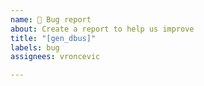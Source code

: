```yaml
---
name: 🐛 Bug report
about: Create a report to help us improve
title: "[gen_dbus]"
labels: bug
assignees: vroncevic

---
```



